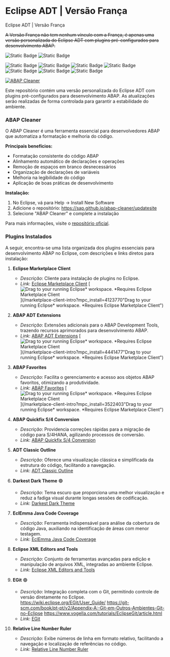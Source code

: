 # Eclipse ADT | Versão França
Eclipse ADT | Versão França

~~A Versão França não tem nenhum vínculo com a França, é apenas uma versão personalizada do Eclipse ADT com plugins pré-configurados para desenvolvimento ABAP.~~

![Static Badge](https://img.shields.io/badge/eclipse-4.35.0-2C2255?logo=eclipse&logoColor=white)
![Static Badge](https://img.shields.io/badge/eclipse%20adt-4.35.0-2C2255?logo=eclipse&logoColor=white)

![Static Badge](https://img.shields.io/badge/development-abap-blue)
![Static Badge](https://img.shields.io/badge/SAP-0FAAFF?logo=sap&logoColor=white)
![Static Badge](https://img.shields.io/badge/ABAP-0FAAFF?logo=sap&logoColor=white)
![Static Badge](https://img.shields.io/badge/Eclipse_ADT-2C2255?logo=eclipse&logoColor=white)
![Static Badge](https://img.shields.io/badge/BTP-0FAAFF?logo=sap&logoColor=white)
![Static Badge](https://img.shields.io/badge/Cloud-0089D6?logo=sap&logoColor=white)
![Static Badge](https://img.shields.io/badge/SAP_DevOps-FF4081?logo=sap&logoColor=white)
<!-- ![GitHub commit activity](https://img.shields.io/github/commit-activity/t/edmilson-nascimento/eclipse-franca) -->
<!-- ![GitHub commit activity (branch)](https://img.shields.io/github/commit-activity/t/edmilson-nascimento/Eclipse-Franca) -->

[![ABAP Cleaner](https://img.shields.io/github/stars/SAP/abap-cleaner?label=ABAP%20Cleaner&style=social)](https://github.com/SAP/abap-cleaner)

Este repositório contém uma versão personalizada do Eclipse ADT com plugins pré-configurados para desenvolvimento ABAP. As atualizações serão realizadas de forma controlada para garantir a estabilidade do ambiente.

### ABAP Cleaner

O ABAP Cleaner é uma ferramenta essencial para desenvolvedores ABAP que automatiza a formatação e melhoria do código. 

**Principais benefícios:**
- Formatação consistente do código ABAP
- Alinhamento automático de declarações e operações
- Remoção de espaços em branco desnecessários
- Organização de declarações de variáveis
- Melhoria na legibilidade do código
- Aplicação de boas práticas de desenvolvimento

**Instalação:**
1. No Eclipse, vá para Help → Install New Software
2. Adicione o repositório: https://sap.github.io/abap-cleaner/updatesite
3. Selecione "ABAP Cleaner" e complete a instalação

Para mais informações, visite o [repositório oficial](https://github.com/SAP/abap-cleaner).

### Plugins Instalados

A seguir, encontra-se uma lista organizada dos plugins essenciais para desenvolvimento ABAP no Eclipse, com descrições e links diretos para instalação:

1. **Eclipse Marketplace Client**  
   - *Descrição*: Cliente para instalação de plugins no Eclipse.  
   - *Link*: [Eclipse Marketplace Client](https://marketplace.eclipse.org/content/eclipse-marketplace-client#external-install-button)
   [![Drag to your running Eclipse* workspace. *Requires Eclipse Marketplace Client](https://marketplace.eclipse.org/modules/custom/eclipsefdn/eclipsefdn_marketplace/images/btn-install.svg)](/marketplace-client-intro?mpc_install=4123770"Drag to your running Eclipse* workspace. *Requires Eclipse Marketplace Client")


2. **ABAP ADT Extensions**  
   - *Descrição*: Extensões adicionais para o ABAP Development Tools, trazendo recursos aprimorados para desenvolvimento ABAP.  
   - *Link*: [ABAP ADT Extensions](https://marketplace.eclipse.org/content/abap-adt-extensions#external-install-button)
[![Drag to your running Eclipse* workspace. *Requires Eclipse Marketplace Client](https://marketplace.eclipse.org/modules/custom/eclipsefdn/eclipsefdn_marketplace/images/btn-install.svg)](/marketplace-client-intro?mpc_install=4441477"Drag to your running Eclipse* workspace. *Requires Eclipse Marketplace Client")

3. **ABAP Favorites**  
   - *Descrição*: Facilita o gerenciamento e acesso aos objetos ABAP favoritos, otimizando a produtividade.  
   - *Link*: [ABAP Favorites](https://marketplace.eclipse.org/content/abap-favorites#external-install-button)
   [![Drag to your running Eclipse* workspace. *Requires Eclipse Marketplace Client](https://marketplace.eclipse.org/modules/custom/eclipsefdn/eclipsefdn_marketplace/images/btn-install.svg)](/marketplace-client-intro?mpc_install=3522403"Drag to your running Eclipse* workspace. *Requires Eclipse Marketplace Client")


4. **ABAP Quickfix S/4 Conversion**  
   - *Descrição*: Providencia correções rápidas para a migração de código para S/4HANA, agilizando processos de conversão.  
   - *Link*: [ABAP Quickfix S/4 Conversion](https://marketplace.eclipse.org/content/abap-quick-fix/help)

5. **ADT Classic Outline**  
   - *Descrição*: Oferece uma visualização clássica e simplificada da estrutura do código, facilitando a navegação.  
   - *Link*: [ADT Classic Outline](https://marketplace.eclipse.org/content/adt-classic-outline#external-install-button)

6. **Darkest Dark Theme**  🟢
   - *Descrição*: Tema escuro que proporciona uma melhor visualização e reduz a fadiga visual durante longas sessões de codificação.  
   - *Link*: [Darkest Dark Theme](https://marketplace.eclipse.org/content/darkest-dark-theme-devstyle#external-install-button)

7. **EclEmma Java Code Coverage**  
   - *Descrição*: Ferramenta indispensável para análise da cobertura de código Java, auxiliando na identificação de áreas com menor testagem.  
   - *Link*: [EclEmma Java Code Coverage](https://marketplace.eclipse.org/content/eclemma-java-code-coverage#external-install-button)

8. **Eclipse XML Editors and Tools**  
   - *Descrição*: Conjunto de ferramentas avançadas para edição e manipulação de arquivos XML, integradas ao ambiente Eclipse.  
   - *Link*: [Eclipse XML Editors and Tools](https://marketplace.eclipse.org/content/eclipse-xml-editors-and-tools#external-install-button)

9. **EGit**  🟢
   - *Descrição*: Integração completa com o Git, permitindo controle de versão diretamente no Eclipse.  
   https://wiki.eclipse.org/EGit/User_Guide/
https://git-scm.com/book/pt-pt/v2/Appendix-A:-Git-em-Outros-Ambientes-Git-no-Eclipse
   https://www.vogella.com/tutorials/EclipseGit/article.html
   - *Link*: [EGit](https://marketplace.eclipse.org/content/egit-git-integration-eclipse#external-install-button)

10. **Relative Line Number Ruler**  
    - *Descrição*: Exibe números de linha em formato relativo, facilitando a navegação e localização de referências no código.  
    - *Link*: [Relative Line Number Ruler](https://marketplace.eclipse.org/content/relative-line-number-ruler#external-install-button)